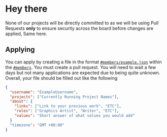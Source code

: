 # Hey there
None of our projects will be directly committed to as we will be using Pull Requests **only** to ensure security across the board before changes are applied, Same here.

## Applying
You can apply by creating a file in the format [`#members/example.json`](members/example.json) within the [`#members`](members). You must create a pull request.
You will need to wait a few days but not many applications are expected due to being quite unknown. Overall, your file should be filled out like the following

```json
{
  "username": "ExampleUsername",
  "projects": ["Currently Running Project Names"],
  "about": {
    "links": ["Link to your previous work", "ETC"],
    "roles": ["Graphics Artist", "Writer", "ETC"],
    "values": "Short answer of what values you would add"
  }
  "timezone": "GMT +00:00"
}
```
